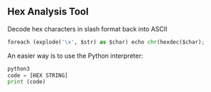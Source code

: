 ## Hex Analysis Tool

Decode hex characters in slash format back into ASCII

```python
foreach (explode('\x', $str) as $char) echo chr(hexdec($char);
```

An easier way is to use the Python interpreter:

```python
python3
code = [HEX STRING]
print (code)
```

